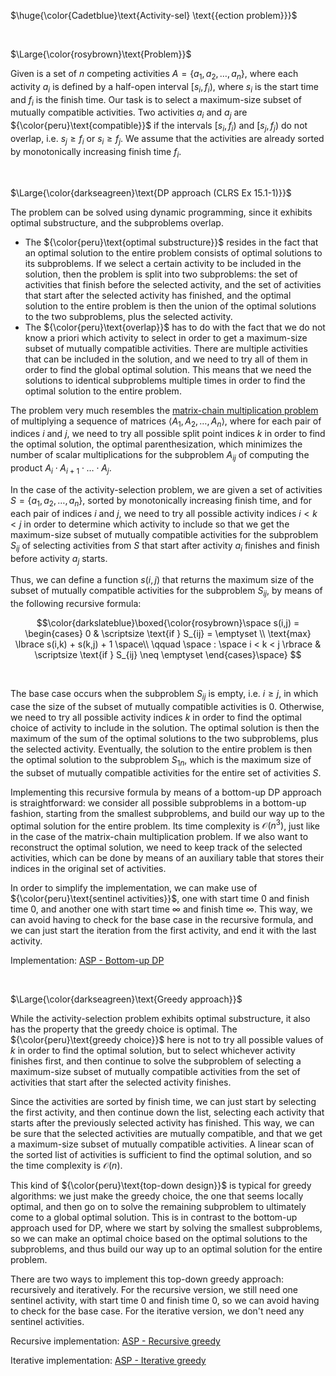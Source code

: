 $\huge{\color{Cadetblue}\text{Activity-sel} \text{{ection problem}}}$  

<br/>

$\Large{\color{rosybrown}\text{Problem}}$

Given is a set of $n$ competing activities $A = \lbrace a_1, a_2, \dots, a_n \rbrace$, where each activity $a_i$ is defined by a half-open interval $[s_i, f_i)$, where $s_i$ is the start time and $f_i$ is the finish time. Our task is to select a maximum-size subset of mutually compatible activities. Two activities $a_i$ and $a_j$ are ${\color{peru}\text{compatible}}$ if the intervals $[s_i, f_i)$ and $[s_j, f_j)$ do not overlap, i.e. $s_j \geq f_i$ or $s_i \geq f_j$. We assume that the activities are already sorted by monotonically increasing finish time $f_i$.

<br/>

$\Large{\color{darkseagreen}\text{DP approach (CLRS Ex 15.1-1)}}$

The problem can be solved using dynamic programming, since it exhibits optimal substructure, and the subproblems overlap.

- The ${\color{peru}\text{optimal substructure}}$ resides in the fact that an optimal solution to the entire problem consists of optimal solutions to its subproblems. If we select a certain activity to be included in the solution, then the problem is split into two subproblems: the set of activities that finish before the selected activity, and the set of activities that start after the selected activity has finished, and the optimal solution to the entire problem is then the union of the optimal solutions to the two subproblems, plus the selected activity.
- The ${\color{peru}\text{overlap}}$ has to do with the fact that we do not know a priori which activity to select in order to get a maximum-size subset of mutually compatible activities. There are multiple activities that can be included in the solution, and we need to try all of them in order to find the global optimal solution. This means that we need the solutions to identical subproblems multiple times in order to find the optimal solution to the entire problem.

The problem very much resembles the [matrix-chain multiplication problem](https://github.com/pl3onasm/CLRS/tree/main/algorithms/dynamic-programming/matrix-chain-mult) of multiplying a sequence of matrices $\langle A_1, A_2, \ldots, A_n \rangle$, where for each pair of indices $i$ and $j$, we need to try all possible split point indices $k$ in order to find the optimal solution, the optimal parenthesization, which minimizes the number of scalar multiplications for the subproblem $A_{ij}$ of computing the product $A_i \cdot A_{i+1} \cdot \ldots \cdot A_j$.

In the case of the activity-selection problem, we are given a set of activities $S = \lbrace a_1, a_2, \ldots, a_n \rbrace$, sorted by monotonically increasing finish time, and for each pair of indices $i$ and $j$, we need to try all possible activity indices $i < k < j$ in order to determine which activity to include so that we get the maximum-size subset of mutually compatible activities for the subproblem $S_{ij}$ of selecting activities from $S$ that start after activity $a_i$ finishes and finish before activity $a_j$ starts.

Thus, we can define a function $s(i,j)$ that returns the maximum size of the subset of mutually compatible activities for the subproblem $S_{ij}$, by means of the following recursive formula:

$$\color{darkslateblue}\boxed{\color{rosybrown}\space
s(i,j) =  
\begin{cases}
0 & \scriptsize \text{if } S_{ij} = \emptyset \\
\text{max} \lbrace s(i,k) + s(k,j) + 1 \space\\
\qquad \space : \space i < k < j \rbrace & \scriptsize \text{if } S_{ij} \neq \emptyset
\end{cases}\space}
$$

<br/>

The base case occurs when the subproblem $S_{ij}$ is empty, i.e. $i \geq j$, in which case the size of the subset of mutually compatible activities is $0$. Otherwise, we need to try all possible activity indices $k$ in order to find the optimal choice of activity to include in the solution. The optimal solution is then the maximum of the sum of the optimal solutions to the two subproblems, plus the selected activity. Eventually, the solution to the entire problem is then the optimal solution to the subproblem $S_{1n}$, which is the maximum size of the subset of mutually compatible activities for the entire set of activities $S$.

Implementing this recursive formula by means of a bottom-up DP approach is straightforward: we consider all possible subproblems in a bottom-up fashion, starting from the smallest subproblems, and build our way up to the optimal solution for the entire problem. Its time complexity is $\mathcal{O}(n^3)$, just like in the case of the matrix-chain multiplication problem. If we also want to reconstruct the optimal solution, we need to keep track of the selected activities, which can be done by means of an auxiliary table that stores their indices in the original set of activities.

In order to simplify the implementation, we can make use of ${\color{peru}\text{sentinel activities}}$, one with start time $0$ and finish time $0$, and another one with start time $\infty$ and finish time $\infty$. This way, we can avoid having to check for the base case in the recursive formula, and we can just start the iteration from the first activity, and end it with the last activity.

Implementation: [ASP - Bottom-up DP](https://github.com/pl3onasm/AADS/blob/main/algorithms/greedy/activity-selection/asp-1.c)

<br/>

$\Large{\color{darkseagreen}\text{Greedy approach}}$

While the activity-selection problem exhibits optimal substructure, it also has the property that the greedy choice is optimal. The ${\color{peru}\text{greedy choice}}$ here is not to try all possible values of $k$ in order to find the optimal solution, but to select whichever activity finishes first, and then continue to solve the subproblem of selecting a maximum-size subset of mutually compatible activities from the set of activities that start after the selected activity finishes.  

Since the activities are sorted by finish time, we can just start by selecting the first activity, and then continue down the list, selecting each activity that starts after the previously selected activity has finished. This way, we can be sure that the selected activities are mutually compatible, and that we get a maximum-size subset of mutually compatible activities. A linear scan of the sorted list of activities is sufficient to find the optimal solution, and so the time complexity is $\mathcal{O}(n)$.

This kind of ${\color{peru}\text{top-down design}}$ is typical for greedy algorithms: we just make the greedy choice, the one that seems locally optimal, and then go on to solve the remaining subproblem to ultimately come to a global optimal solution. This is in contrast to the bottom-up approach used for DP, where we start by solving the smallest subproblems, so we can make an optimal choice based on the optimal solutions to the subproblems, and thus build our way up to an optimal solution for the entire problem.

There are two ways to implement this top-down greedy approach: recursively and iteratively. For the recursive version, we still need one sentinel activity, with start time $0$ and finish time $0$, so we can avoid having to check for the base case. For the iterative version, we don't need any sentinel activities.

Recursive implementation: [ASP - Recursive greedy](https://github.com/pl3onasm/AADS/blob/main/algorithms/greedy/activity-selection/asp-2.c)  

Iterative implementation: [ASP - Iterative greedy](https://github.com/pl3onasm/AADS/blob/main/algorithms/greedy/activity-selection/asp-3.c)  
